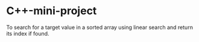 # C++-mini-project
To search for a target value in a sorted array using linear search and return its index if found.
